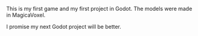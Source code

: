 This is my first game and my first project in Godot. 
The models were made in MagicaVoxel. 

I promise my next Godot project will be better. 
